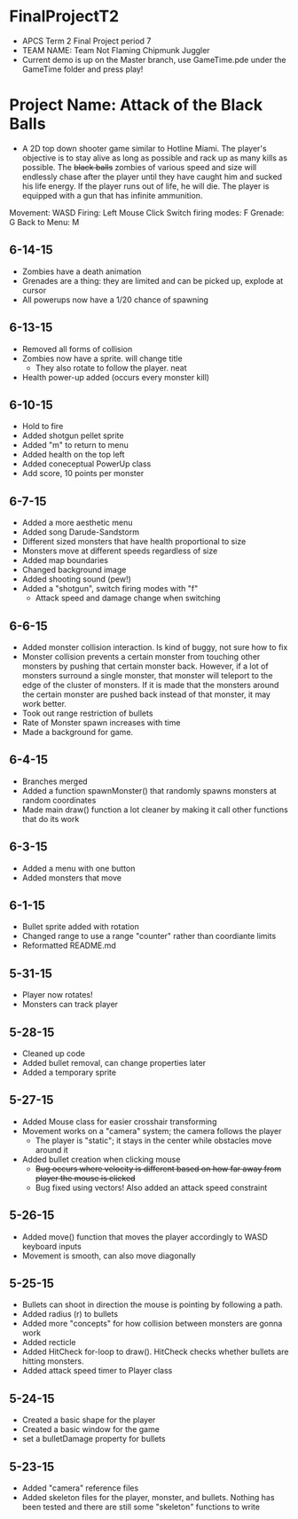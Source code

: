 # FinalProjectT2

- APCS Term 2 Final Project period 7
- TEAM NAME: Team Not Flaming Chipmunk Juggler
- Current demo is up on the Master branch, use GameTime.pde under the GameTime folder and press play!

# Project Name: Attack of the Black Balls
- A 2D top down shooter game similar to Hotline Miami. The player's objective is to stay alive as long as possible and rack up as many kills as possible. The ~~black balls~~ zombies of various speed and size will endlessly chase after the player until they have caught him and sucked his life energy. If the player runs out of life, he will die. The player is equipped with a gun that has infinite ammunition.

Movement: WASD
Firing: Left Mouse Click
Switch firing modes: F
Grenade: G
Back to Menu: M


6-14-15
-------
- Zombies have a death animation
- Grenades are a thing: they are limited and can be picked up, explode at cursor
- All powerups now have a 1/20 chance of spawning

6-13-15
-------
- Removed all forms of collision
- Zombies now have a sprite. will change title
	- They also rotate to follow the player. neat
- Health power-up added (occurs every monster kill)

6-10-15
-------
- Hold to fire
- Added shotgun pellet sprite
- Added "m" to return to menu
- Added health on the top left
- Added coneceptual PowerUp class
- Add score, 10 points per monster

6-7-15
-------
- Added a more aesthetic menu
- Added song Darude-Sandstorm
- Different sized monsters that have health proportional to size
- Monsters move at different speeds regardless of size
- Added map boundaries
- Changed background image
- Added shooting sound (pew!)
- Added a "shotgun", switch firing modes with "f"
	- Attack speed and damage change when switching 

6-6-15
-------
- Added monster collision interaction. Is kind of buggy, not sure how to fix
- Monster collision prevents a certain monster from touching other monsters by pushing that certain monster back. However, if a lot of monsters surround a single monster, that monster will teleport to the edge of the cluster of monsters. If it is made that the monsters around the certain monster are pushed back instead of that monster, it may work better.
- Took out range restriction of bullets
- Rate of Monster spawn increases with time
- Made a background for game.

6-4-15
-------
- Branches merged
- Added a function spawnMonster() that randomly spawns monsters at random coordinates
- Made main draw() function a lot cleaner by making it call other functions that do its work

6-3-15
-------
- Added a menu with one button
- Added monsters that move

6-1-15
-------
- Bullet sprite added with rotation
- Changed range to use a range "counter" rather than coordiante limits
- Reformatted README.md

5-31-15
-------
- Player now rotates!
- Monsters can track player

5-28-15
-------
- Cleaned up code
- Added bullet removal, can change properties later
- Added a temporary sprite

5-27-15
-------
- Added Mouse class for easier crosshair transforming
- Movement works on a "camera" system; the camera follows the player
	- The player is "static"; it stays in the center while obstacles move around it
- Added bullet creation when clicking mouse
 	- ~~Bug occurs where velocity is different based on how far away from player the mouse is clicked~~
 	- Bug fixed using vectors! Also added an attack speed constraint

5-26-15
-------
- Added move() function that moves the player accordingly to WASD keyboard inputs
- Movement is smooth, can also move diagonally

5-25-15
-------
- Bullets can shoot in direction the mouse is pointing by following a path.
- Added radius (r) to bullets
- Added more "concepts" for how collision between monsters are gonna work
- Added recticle
- Added HitCheck for-loop to draw(). HitCheck checks whether bullets are hitting monsters.
- Added attack speed timer to Player class

5-24-15
-------
- Created a basic shape for the player
- Created a basic window for the game
- set a bulletDamage property for bullets

5-23-15
-------
- Added "camera" reference files 
- Added skeleton files for the player, monster, and bullets. Nothing has been tested and there are still some "skeleton" functions to write
